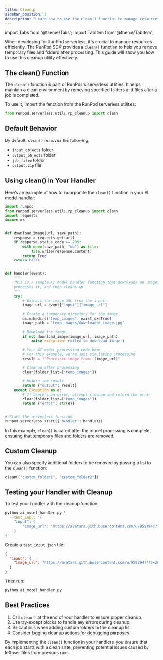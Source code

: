 ```yaml
---
title: Cleanup 
sidebar_position: 3
description: "Learn how to use the clean() function to manage resources and cleanup after your AI model processing."
---
```


import Tabs from '@theme/Tabs';
import TabItem from '@theme/TabItem';

When developing for RunPod serverless, it's crucial to manage resources efficiently.
The RunPod SDK provides a `clean()` function to help you remove temporary files and folders after processing.
This guide will show you how to use this cleanup utility effectively.

## The clean() Function

The `clean()` function is part of RunPod's serverless utilities.
It helps maintain a clean environment by removing specified folders and files after a job is completed.

To use it, import the function from the RunPod serverless utilities:

```python
from runpod.serverless.utils.rp_cleanup import clean
```

## Default Behavior

By default, `clean()` removes the following:

- `input_objects` folder
- `output_objects` folder
- `job_files` folder
- `output.zip` file

## Using clean() in Your Handler

Here's an example of how to incorporate the `clean()` function in your AI model handler:

<Tabs>
  <TabItem value="python" label="Python">

```python
import runpod
from runpod.serverless.utils.rp_cleanup import clean
import requests
import os


def download_image(url, save_path):
    response = requests.get(url)
    if response.status_code == 200:
        with open(save_path, "wb") as file:
            file.write(response.content)
        return True
    return False


def handler(event):
    """
    This is a sample AI model handler function that downloads an image,
    processes it, and then cleans up.
    """
    try:
        # Extract the image URL from the input
        image_url = event["input"]["image_url"]

        # Create a temporary directory for the image
        os.makedirs("temp_images", exist_ok=True)
        image_path = "temp_images/downloaded_image.jpg"

        # Download the image
        if not download_image(image_url, image_path):
            raise Exception("Failed to download image")

        # Your AI model processing code here
        # For this example, we're just simulating processing
        result = f"Processed image from: {image_url}"

        # Cleanup after processing
        clean(folder_list=["temp_images"])

        # Return the result
        return {"output": result}
    except Exception as e:
        # If there's an error, attempt cleanup and return the error
        clean(folder_list=["temp_images"])
        return {"error": str(e)}


# Start the serverless function
runpod.serverless.start({"handler": handler})
```

</TabItem>
</Tabs>

In this example, `clean()` is called after the model processing is complete, ensuring that temporary files and folders are removed.

## Custom Cleanup

You can also specify additional folders to be removed by passing a list to the `clean()` function:

```python
clean(["custom_folder1", "custom_folder2"])
```

## Testing your Handler with Cleanup

To test your handler with the cleanup function:

<Tabs>
  <TabItem value="cli" label="CLI">

```bash
python ai_model_handler.py \
  --test_input '{
    "input": {
        "image_url": "https://avatars.githubusercontent.com/u/95939477?s=200&v=4"
    }
}'
```

</TabItem>
  <TabItem value="json" label="JSON">

Create a `test_input.json` file:

```json
{
  "input": {
    "image_url": "https://avatars.githubusercontent.com/u/95939477?s=200&v=4"
  }
}
```

Then run:

```bash
python ai_model_handler.py
```

</TabItem>
</Tabs>

## Best Practices

1. Call `clean()` at the end of your handler to ensure proper cleanup.
2. Use try-except blocks to handle any errors during cleanup.
3. Be cautious when adding custom folders to the cleanup list.
4. Consider logging cleanup actions for debugging purposes.

By implementing the `clean()` function in your handlers, you ensure that each job starts with a clean slate, preventing potential issues caused by leftover files from previous runs.
